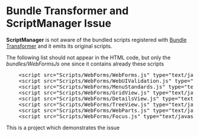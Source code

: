 # Bundle Transformer and ScriptManager Issue
**ScriptManager** is not aware of the bundled scripts registered with [Bundle Transformer](https://bundletransformer.codeplex.com/)  and it emits its original scripts.

The following list should not appear in the HTML code, but only the *bundles/WebFormsJs* one since it contains already these scripts

<pre>
    &lt;script src="Scripts/WebForms/WebForms.js" type="text/javascript"&gt;&lt;/script&gt;
    &lt;script src="Scripts/WebForms/WebUIValidation.js" type="text/javascript"&gt;&lt;/script&gt;
    &lt;script src="Scripts/WebForms/MenuStandards.js" type="text/javascript"&gt;&lt;/script&gt;
    &lt;script src="Scripts/WebForms/GridView.js" type="text/javascript"&gt;&lt;/script&gt;
    &lt;script src="Scripts/WebForms/DetailsView.js" type="text/javascript"&gt;&lt;/script&gt;
    &lt;script src="Scripts/WebForms/TreeView.js" type="text/javascript"&gt;&lt;/script&gt;
    &lt;script src="Scripts/WebForms/WebParts.js" type="text/javascript"&gt;&lt;/script&gt;
    &lt;script src="Scripts/WebForms/Focus.js" type="text/javascript"&gt;&lt;/script&gt;
</pre>

This is a project which demonstrates the issue